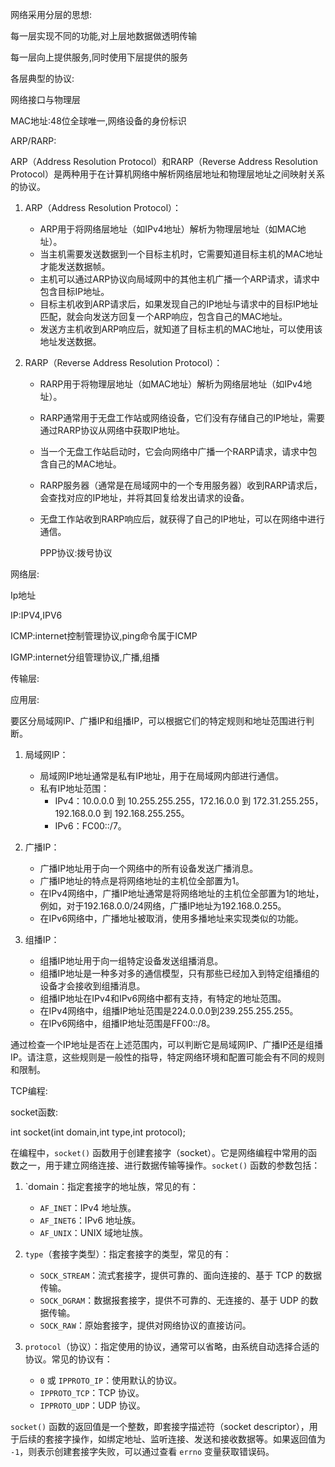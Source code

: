 网络采用分层的思想:

每一层实现不同的功能,对上层地数据做透明传输

每一层向上提供服务,同时使用下层提供的服务



各层典型的协议:



网络接口与物理层

MAC地址:48位全球唯一,网络设备的身份标识

ARP/RARP:

ARP（Address Resolution Protocol）和RARP（Reverse Address Resolution Protocol）是两种用于在计算机网络中解析网络层地址和物理层地址之间映射关系的协议。

1. ARP（Address Resolution Protocol）：

   - ARP用于将网络层地址（如IPv4地址）解析为物理层地址（如MAC地址）。
   - 当主机需要发送数据到一个目标主机时，它需要知道目标主机的MAC地址才能发送数据帧。
   - 主机可以通过ARP协议向局域网中的其他主机广播一个ARP请求，请求中包含目标IP地址。
   - 目标主机收到ARP请求后，如果发现自己的IP地址与请求中的目标IP地址匹配，就会向发送方回复一个ARP响应，包含自己的MAC地址。
   - 发送方主机收到ARP响应后，就知道了目标主机的MAC地址，可以使用该地址发送数据。

2. RARP（Reverse Address Resolution Protocol）：

   - RARP用于将物理层地址（如MAC地址）解析为网络层地址（如IPv4地址）。

   - RARP通常用于无盘工作站或网络设备，它们没有存储自己的IP地址，需要通过RARP协议从网络中获取IP地址。

   - 当一个无盘工作站启动时，它会向网络中广播一个RARP请求，请求中包含自己的MAC地址。

   - RARP服务器（通常是在局域网中的一个专用服务器）收到RARP请求后，会查找对应的IP地址，并将其回复给发出请求的设备。

   - 无盘工作站收到RARP响应后，就获得了自己的IP地址，可以在网络中进行通信。

     

     PPP协议:拨号协议



网络层:

Ip地址

IP:IPV4,IPV6

ICMP:internet控制管理协议,ping命令属于ICMP

IGMP:internet分组管理协议,广播,组播



传输层:



应用层:



要区分局域网IP、广播IP和组播IP，可以根据它们的特定规则和地址范围进行判断。

1. 局域网IP：
   - 局域网IP地址通常是私有IP地址，用于在局域网内部进行通信。
   - 私有IP地址范围：
     - IPv4：10.0.0.0 到 10.255.255.255，172.16.0.0 到 172.31.255.255，192.168.0.0 到 192.168.255.255。
     - IPv6：FC00::/7。

2. 广播IP：
   - 广播IP地址用于向一个网络中的所有设备发送广播消息。
   - 广播IP地址的特点是将网络地址的主机位全部置为1。
   - 在IPv4网络中，广播IP地址通常是将网络地址的主机位全部置为1的地址，例如，对于192.168.0.0/24网络，广播IP地址为192.168.0.255。
   - 在IPv6网络中，广播地址被取消，使用多播地址来实现类似的功能。

3. 组播IP：
   - 组播IP地址用于向一组特定设备发送组播消息。
   - 组播IP地址是一种多对多的通信模型，只有那些已经加入到特定组播组的设备才会接收到组播消息。
   - 组播IP地址在IPv4和IPv6网络中都有支持，有特定的地址范围。
   - 在IPv4网络中，组播IP地址范围是224.0.0.0到239.255.255.255。
   - 在IPv6网络中，组播IP地址范围是FF00::/8。

通过检查一个IP地址是否在上述范围内，可以判断它是局域网IP、广播IP还是组播IP。请注意，这些规则是一般性的指导，特定网络环境和配置可能会有不同的规则和限制。

TCP编程:

socket函数:

int socket(int domain,int type,int protocol);

在编程中，`socket()` 函数用于创建套接字（socket）。它是网络编程中常用的函数之一，用于建立网络连接、进行数据传输等操作。`socket()` 函数的参数包括：

1. `domain：指定套接字的地址族，常见的有：
   - `AF_INET`：IPv4 地址族。
   - `AF_INET6`：IPv6 地址族。
   - `AF_UNIX`：UNIX 域地址族。

2. `type`（套接字类型）：指定套接字的类型，常见的有：
   - `SOCK_STREAM`：流式套接字，提供可靠的、面向连接的、基于 TCP 的数据传输。
   - `SOCK_DGRAM`：数据报套接字，提供不可靠的、无连接的、基于 UDP 的数据传输。
   - `SOCK_RAW`：原始套接字，提供对网络协议的直接访问。

3. `protocol`（协议）：指定使用的协议，通常可以省略，由系统自动选择合适的协议。常见的协议有：
   - `0` 或 `IPPROTO_IP`：使用默认的协议。
   - `IPPROTO_TCP`：TCP 协议。
   - `IPPROTO_UDP`：UDP 协议。

`socket()` 函数的返回值是一个整数，即套接字描述符（socket descriptor），用于后续的套接字操作，如绑定地址、监听连接、发送和接收数据等。如果返回值为 `-1`，则表示创建套接字失败，可以通过查看 `errno` 变量获取错误码。